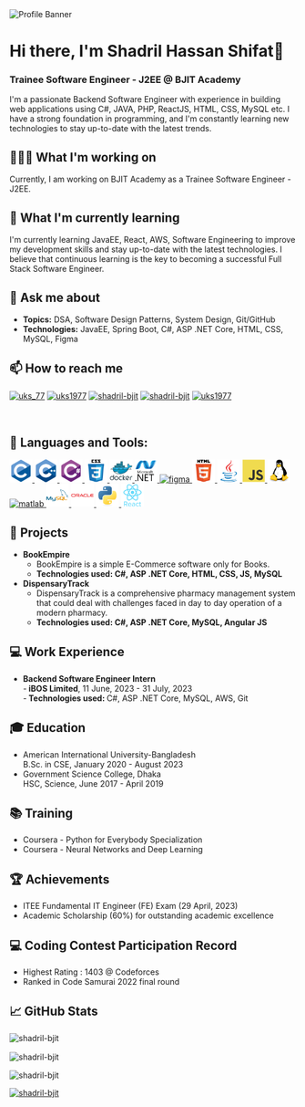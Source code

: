 <img alt="Profile Banner" src="https://github.com/shadril-bjit/shadril-bjit/assets/141900680/a9b0b905-d225-48d9-80fa-d1c49402ee72" style="max-width: 100;" >

<h1>Hi there, I'm Shadril Hassan Shifat👋</h1>
<h3 align="left">Trainee Software Engineer - J2EE @ BJIT Academy</h3>
I'm a passionate Backend Software Engineer with experience in building web applications using C#, JAVA, PHP, ReactJS, HTML, CSS, MySQL etc. I have a strong foundation in programming, and I'm constantly learning new technologies to stay up-to-date with the latest trends.

## 👨🏽‍💻 What I'm working on
Currently, I am working on BJIT Academy as a Trainee Software Engineer - J2EE.

## 🧠 What I'm currently learning
I'm currently learning JavaEE, React, AWS, Software Engineering to improve my development skills and stay up-to-date with the latest technologies. I believe that continuous learning is the key to becoming a successful Full Stack Software Engineer.

## 💬 Ask me about
- <b>Topics:</b> DSA, Software Design Patterns, System Design, Git/GitHub
- <b>Technologies:</b> JavaEE, Spring Boot, C#, ASP .NET Core, HTML, CSS, MySQL, Figma


## 📫 How to reach me
<p align="left">
<a href="https://twitter.com/shadril238" target="blank"><img align="center" src="https://raw.githubusercontent.com/rahuldkjain/github-profile-readme-generator/master/src/images/icons/Social/twitter.svg" alt="uks_77" height="30" width="40" /></a>
<a href="https://linkedin.com/in/shadril" target="blank"><img align="center" src="https://raw.githubusercontent.com/rahuldkjain/github-profile-readme-generator/master/src/images/icons/Social/linked-in-alt.svg" alt="uks1977" height="30" width="40" /></a>
<a href="https://fb.com/shadril238" target="blank"><img align="center" src="https://raw.githubusercontent.com/rahuldkjain/github-profile-readme-generator/master/src/images/icons/Social/facebook.svg" alt="shadril-bjit" height="30" width="40" /></a>
<a href="https://instagram.com/shadril238" target="blank"><img align="center" src="https://raw.githubusercontent.com/rahuldkjain/github-profile-readme-generator/master/src/images/icons/Social/instagram.svg" alt="shadril-bjit" height="30" width="40" /></a>
<a href="https://www.youtube.com/c/shadril" target="blank"><img align="center" src="https://raw.githubusercontent.com/rahuldkjain/github-profile-readme-generator/master/src/images/icons/Social/youtube.svg" alt="uks1977" height="30" width="40" /></a>
</p><br/>

## 🚀 Languages and Tools:
<p align="left"> <a href="https://www.cprogramming.com/" target="_blank" rel="noreferrer"> <img src="https://raw.githubusercontent.com/devicons/devicon/master/icons/c/c-original.svg" alt="c" width="40" height="40"/> </a> <a href="https://www.w3schools.com/cpp/" target="_blank" rel="noreferrer"> <img src="https://raw.githubusercontent.com/devicons/devicon/master/icons/cplusplus/cplusplus-original.svg" alt="cplusplus" width="40" height="40"/> </a> <a href="https://www.w3schools.com/cs/" target="_blank" rel="noreferrer"> <img src="https://raw.githubusercontent.com/devicons/devicon/master/icons/csharp/csharp-original.svg" alt="csharp" width="40" height="40"/> </a> <a href="https://www.w3schools.com/css/" target="_blank" rel="noreferrer"> <img src="https://raw.githubusercontent.com/devicons/devicon/master/icons/css3/css3-original-wordmark.svg" alt="css3" width="40" height="40"/> </a> <a href="https://www.docker.com/" target="_blank" rel="noreferrer"> <img src="https://raw.githubusercontent.com/devicons/devicon/master/icons/docker/docker-original-wordmark.svg" alt="docker" width="40" height="40"/> </a> <a href="https://dotnet.microsoft.com/" target="_blank" rel="noreferrer"> <img src="https://raw.githubusercontent.com/devicons/devicon/master/icons/dot-net/dot-net-original-wordmark.svg" alt="dotnet" width="40" height="40"/> </a> <a href="https://www.figma.com/" target="_blank" rel="noreferrer"> <img src="https://www.vectorlogo.zone/logos/figma/figma-icon.svg" alt="figma" width="40" height="40"/> </a> <a href="https://www.w3.org/html/" target="_blank" rel="noreferrer"> <img src="https://raw.githubusercontent.com/devicons/devicon/master/icons/html5/html5-original-wordmark.svg" alt="html5" width="40" height="40"/> </a> <a href="https://www.java.com" target="_blank" rel="noreferrer"> <img src="https://raw.githubusercontent.com/devicons/devicon/master/icons/java/java-original.svg" alt="java" width="40" height="40"/> </a> <a href="https://developer.mozilla.org/en-US/docs/Web/JavaScript" target="_blank" rel="noreferrer"> <img src="https://raw.githubusercontent.com/devicons/devicon/master/icons/javascript/javascript-original.svg" alt="javascript" width="40" height="40"/> </a> <a href="https://www.linux.org/" target="_blank" rel="noreferrer"> <img src="https://raw.githubusercontent.com/devicons/devicon/master/icons/linux/linux-original.svg" alt="linux" width="40" height="40"/> </a> <a href="https://www.mathworks.com/" target="_blank" rel="noreferrer"> <img src="https://upload.wikimedia.org/wikipedia/commons/2/21/Matlab_Logo.png" alt="matlab" width="40" height="40"/> </a> <a href="https://www.mysql.com/" target="_blank" rel="noreferrer"> <img src="https://raw.githubusercontent.com/devicons/devicon/master/icons/mysql/mysql-original-wordmark.svg" alt="mysql" width="40" height="40"/> </a> <a href="https://www.oracle.com/" target="_blank" rel="noreferrer"> <img src="https://raw.githubusercontent.com/devicons/devicon/master/icons/oracle/oracle-original.svg" alt="oracle" width="40" height="40"/> </a> <a href="https://www.python.org" target="_blank" rel="noreferrer"> <img src="https://raw.githubusercontent.com/devicons/devicon/master/icons/python/python-original.svg" alt="python" width="40" height="40"/> </a> <a href="https://reactjs.org/" target="_blank" rel="noreferrer"> <img src="https://raw.githubusercontent.com/devicons/devicon/master/icons/react/react-original-wordmark.svg" alt="react" width="40" height="40"/> </a> </p>

## 🌟 Projects
 - <b> BookEmpire </b>
   - BookEmpire is a simple E-Commerce software only for Books.
   - <b> Technologies used: C#, ASP .NET Core, HTML, CSS, JS, MySQL </b>
- <b> DispensaryTrack </b>
   - DispensaryTrack is a comprehensive pharmacy management system that could deal with challenges faced in day to day operation of a modern pharmacy.
   - <b> Technologies used: C#, ASP .NET Core, MySQL, Angular JS </b>
 

## 💻 Work Experience
- <b>Backend Software Engineer Intern</b>
  <br> -<b> iBOS Limited</b>, 11 June, 2023 - 31 July, 2023
  <br> -<b> Technologies used: </b> C#, ASP .NET Core, MySQL, AWS, Git

## 🎓 Education
- American International University-Bangladesh
  <br>B.Sc. in CSE, January 2020 - August 2023
- Government Science College, Dhaka
  <br>HSC, Science, June 2017 - April 2019

## 📚 Training
- Coursera - Python for Everybody Specialization
- Coursera - Neural Networks and Deep Learning

## 🏆 Achievements
- ITEE Fundamental IT Engineer (FE) Exam (29 April, 2023)  
- Academic Scholarship (60%) for outstanding academic excellence

## 💻 Coding Contest Participation Record
- Highest Rating : 1403 @ Codeforces
- Ranked in Code Samurai 2022 final round

## 📈 GitHub Stats
<p align="left"> <img src="https://komarev.com/ghpvc/?username=shadril-bjit&label=Profile%20views&color=0e75b6&style=flat" alt="shadril-bjit" /> </p>
<p><img align="center" src="https://github-readme-stats.vercel.app/api?username=shadril-bjit&show_icons=true&locale=en" alt="shadril-bjit" /></p>
<p><img align="center" src="https://github-readme-streak-stats.herokuapp.com/?user=shadril-bjit&" alt="shadril-bjit" /></p>
<p align="left"> <a href="https://github.com/ryo-ma/github-profile-trophy"><img src="https://github-profile-trophy.vercel.app/?username=shadril-bjit" alt="shadril-bjit" /></a> </p>

